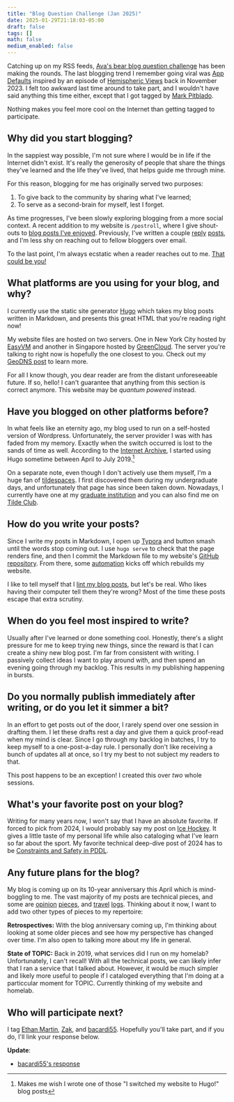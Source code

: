 ```yaml
---
title: "Blog Question Challenge (Jan 2025)"
date: 2025-01-29T21:18:03-05:00
draft: false
tags: []
math: false
medium_enabled: false
---
```


Catching up on my RSS feeds, [Ava's bear blog question challenge](https://blog.avas.space/bear-blog-challenge/) has been making the rounds. The last blogging trend I remember going viral was [App Defaults](https://defaults.rknight.me/) inspired by an episode of [Hemispheric Views](https://listen.hemisphericviews.com/097) back in November 2023. I felt too awkward last time around to take part, and I wouldn't have said anything this time either, except that I got tagged by [Mark Pitblado](https://www.markpitblado.me/blog/blog-question-challenge-2025).

Nothing makes you feel more cool on the Internet than getting tagged to participate.

## Why did you start blogging?

In the sappiest way possible, I'm not sure where I would be in life if the Internet didn't exist. It's really the generosity of people that share the things they've learned and the life they've lived, that helps guide me through mine.

For this reason, blogging for me has originally served two purposes:

1. To give back to the community by sharing what I've learned; 
2. To serve as a second-brain for myself, lest I forget.

As time progresses, I've been slowly exploring blogging from a more social context. A recent addition to my website is `/postroll`, where I give shout-outs to [blog posts I've enjoyed](https://brandonrozek.com/postroll/). Previously, I've written a couple [reply](blog/on-earbuds/) [posts](/blog/re-static-plus/), and I'm less shy on reaching out to fellow bloggers over email. 

To the last point, I'm always ecstatic when a reader reaches out to me. [That could be you!](https://brandonrozek.com/contact/)

## What platforms are you using for your blog, and why?

I currently use the static site generator [Hugo](https://gohugo.io/) which takes my blog posts written in Markdown, and presents this great HTML that you're reading right now!

My website files are hosted on two servers.  One in New York City hosted by [EasyVM](https://easyvm.net/) and another in Singapore hosted by [GreenCloud](https://greencloudvps.com/). The server you're talking to right now is hopefully the one closest to you. Check out my [GeoDNS post](/blog/implementing-cdn-geodns/) to learn more.

For all I know though, you dear reader are from the distant unforeseeable future. If so, hello! I can't guarantee that anything from this section is correct anymore. This website may be *quantum powered* instead.

## Have you blogged on other platforms before?

In what feels like an eternity ago, my blog used to run on a self-hosted version of Wordpress. Unfortunately, the server provider I was with has faded from my memory. Exactly when the switch occurred is lost to the sands of time as well. According to the [Internet Archive](https://web.archive.org/web/20190901000000*/brandonrozek.com), I started using Hugo sometime between April to July 2019.[^1]

[^1]: Makes me wish I wrote one of those "I switched my website to Hugo!" blog posts

On a separate note, even though I don't actively use them myself, I'm a huge fan of [tildespaces](/blog/tildeverse/). I first discovered them during my undergraduate days, and unfortunately that page has since been taken down. Nowadays, I currently have one at my [graduate institution](https://www.cs.rpi.edu/~rozekb) and you can also find me on [Tilde Club](https://tilde.club/~brozek/).

## How do you write your posts?

Since I write my posts in Markdown, I open up [Typora](https://typora.io/) and button smash until the words stop coming out. I use `hugo serve` to check that the page renders fine, and then I commit the Markdown file to my website's [GitHub repository](https://github.com/brandon-rozek/website). From there, some [automation](/blog/deploying-hugo-website-through-gh-actions/) kicks off which rebuilds my website.

I like to tell myself that I [lint my blog posts](/blog/vale-linter-human-prose/), but let's be real. Who likes having their computer tell them they're wrong? Most of the time these posts escape that extra scrutiny.

## When do you feel most inspired to write?

Usually after I've learned or done something cool. Honestly, there's a slight pressure for me to keep trying  new things, since the reward is that I can create a shiny new blog post. I'm far from consistent with writing. I passively collect ideas I want to play around with, and then spend an evening going through my backlog.  This results in my publishing happening in bursts.

## Do you normally publish immediately after writing, or do you let it simmer a bit?

In an effort to get posts out of the door, I rarely spend over one session in drafting them. I let these drafts rest a day and give them a quick proof-read when my mind is clear. Since I go through my backlog in batches, I try to keep myself to a one-post-a-day rule. I personally don't like receiving a bunch of updates all at once, so I try my best to not subject my readers to that.



This post happens to be an exception! I created this over *two* whole sessions.

## What's your favorite post on your blog?

Writing for many years now, I won't say that I have an absolute favorite. If forced to pick from 2024, I would probably say my post on [Ice Hockey](/blog/ice-hockey/). It gives a little taste of my personal life while also cataloging what I've learn so far about the sport. My favorite technical deep-dive post of 2024 has to be [Constraints and Safety in PDDL](https://brandonrozek.com/blog/safety-constraints-pddl/).

## Any future plans for the blog?

My blog is coming up on its 10-year anniversary this April which is mind-boggling to me. The vast majority of my posts are technical pieces, and some are [opinion](/blog/paying-for-things/) [pieces](/blog/ai-fearmongering-regulatory-moat/), and [travel](/blog/day-in-brooklyn/) [logs](/blog/circling-around-vancouver/). Thinking about it now, I want to add two other types of pieces to my repertoire:

**Retrospectives:** With the blog anniversary coming up, I'm thinking about looking at some older pieces and see how my perspective has changed over time. I'm also open to talking more about my life in general.

**State of TOPIC:** Back in 2019, what services did I run on my homelab? Unfortunately, I can't recall! With all the technical posts, we can likely infer that I ran a service that I talked about.  However, it would be much simpler and likely more useful to people if I cataloged everything that I'm doing at a particcular moment for TOPIC. Currently thinking of my website and homelab.

## Who will participate next?

I tag [Ethan Martin](https://emar10.dev/), [Zak](https://html-chunder.neocities.org/), and [bacardi55](https://bacardi55.io/). Hopefully you'll take part, and if you do, I'll link your response below.

**Update**:
- [bacardi55's response](https://bacardi55.io/2025/01/31/blog-question-challenge-jan-2025/)


